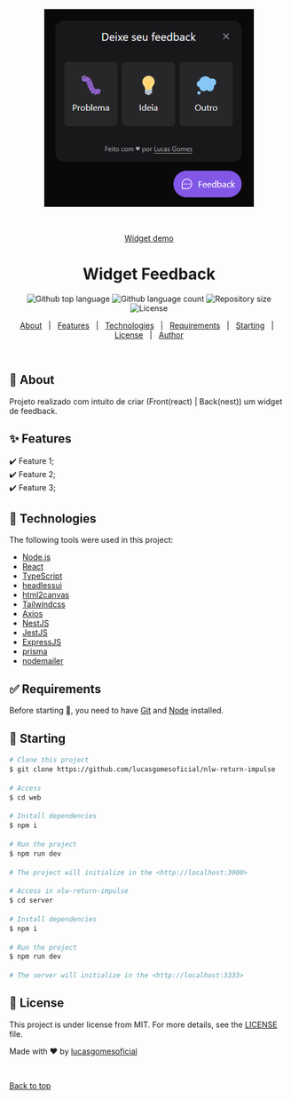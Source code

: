 <div align="center" id="top"> 
  <img src="./widget.png" alt="Web" />

  &#xa0;

  <a href="https://widget-feedback-web-nu.vercel.app/" target="_blank">Widget demo</a>
</div>

<h1 align="center">Widget Feedback</h1>

<p align="center">
  <img alt="Github top language" src="https://img.shields.io/github/languages/top/lucasgomesoficial/web?color=56BEB8">

  <img alt="Github language count" src="https://img.shields.io/github/languages/count/lucasgomesoficial/web?color=56BEB8">

  <img alt="Repository size" src="https://img.shields.io/github/repo-size/lucasgomesoficial/web?color=56BEB8">

  <img alt="License" src="https://img.shields.io/github/license/lucasgomesoficial/web?color=56BEB8">

  <!-- <img alt="Github issues" src="https://img.shields.io/github/issues/{{YOUR_GITHUB_USERNAME}}/web?color=56BEB8" /> -->

  <!-- <img alt="Github forks" src="https://img.shields.io/github/forks/{{YOUR_GITHUB_USERNAME}}/web?color=56BEB8" /> -->

  <!-- <img alt="Github stars" src="https://img.shields.io/github/stars/{{YOUR_GITHUB_USERNAME}}/web?color=56BEB8" /> -->
</p>

<!-- Status -->

<!-- <h4 align="center"> 
	🚧  Web 🚀 Under construction...  🚧
</h4> 

<hr> -->

<p align="center">
  <a href="#dart-about">About</a> &#xa0; | &#xa0; 
  <a href="#sparkles-features">Features</a> &#xa0; | &#xa0;
  <a href="#rocket-technologies">Technologies</a> &#xa0; | &#xa0;
  <a href="#white_check_mark-requirements">Requirements</a> &#xa0; | &#xa0;
  <a href="#checkered_flag-starting">Starting</a> &#xa0; | &#xa0;
  <a href="#memo-license">License</a> &#xa0; | &#xa0;
  <a href="https://github.com/lucasgomesoficial" target="_blank">Author</a>
</p>

<br>

## :dart: About ##

Projeto realizado com intuito de criar (Front(react) | Back(nest)) um widget de feedback.

## :sparkles: Features ##

:heavy_check_mark: Feature 1;\
:heavy_check_mark: Feature 2;\
:heavy_check_mark: Feature 3;

## :rocket: Technologies ##

The following tools were used in this project:

- [Node.js](https://nodejs.org/en/)
- [React](https://pt-br.reactjs.org/)
- [TypeScript](https://www.typescriptlang.org/)
- [headlessui](https://headlessui.dev/)
- [html2canvas](https://github.com/niklasvh/html2canvas)
- [Tailwindcss](https://tailwindcss.com/)
- [Axios](https://axios-http.com/ptbr/docs/intro)
- [NestJS](https://nestjs.com/)
- [JestJS](https://jestjs.io/pt-BR/)
- [ExpressJS](https://expressjs.com/pt-br/)
- [prisma](https://www.prisma.io/)
- [nodemailer](https://nodemailer.com/about/)

## :white_check_mark: Requirements ##

Before starting :checkered_flag:, you need to have [Git](https://git-scm.com) and [Node](https://nodejs.org/en/) installed.

## :checkered_flag: Starting ##

```bash
# Clone this project
$ git clone https://github.com/lucasgomesoficial/nlw-return-impulse

# Access
$ cd web

# Install dependencies
$ npm i

# Run the project
$ npm run dev

# The project will initialize in the <http://localhost:3000>

# Access in nlw-return-impulse
$ cd server

# Install dependencies
$ npm i

# Run the project
$ npm run dev

# The server will initialize in the <http://localhost:3333>
```

## :memo: License ##

This project is under license from MIT. For more details, see the [LICENSE](LICENSE.md) file.


Made with :heart: by <a href="https://github.com/lucasgomesoficial" target="_blank">lucasgomesoficial</a>

&#xa0;

<a href="#top">Back to top</a>
